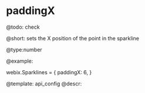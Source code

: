paddingX
=============

@todo:
	check 


@short:
	sets the X position of the point in the sparkline

@type:number

@example:

webix.Sparklines = {
	paddingX: 6,
}

@template:	api_config
@descr:


